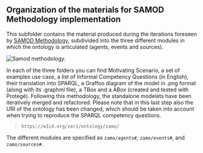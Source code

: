 ## Organization of the materials for SAMOD Methodology implementation

This subfolder contains the material produced during the iterations foreseen by [SAMOD Methodology](https://essepuntato.it/samod/), subdivided into the three different modules in which the ontology is articulated (agents, events and sources). 

![Samod methodology](https://essepuntato.it/samod/img/10000201000008180000044441F74BCB.png "a title").

In each of the three folders you can find Motivating Scenario, a set of examples use case, a list of Informal Competency Questions (in English), their translation into SPARQL, a Graffoo diagram of the model in .png format (along with its .graphml file), a TBox and a ABox (created and tested with Protegé). Following this methodology, the standalone modelets have been iteratively merged and refactored. Please note that in this last step also the URI of the ontology has been changed, which should be taken into account when trying to reproduce the SPARQL competency questions.

> `https://w3id.org/zeri/ontology/zamo/`

The different modules are specified as `zamo/agents#`, `zamo/events#`, and `zamo/sources#`.
